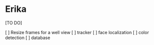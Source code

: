 # Erika

[TO DO]

[ ] Resize frames for a well view
[ ] tracker
[ ] face localization
[ ] color detection
[ ] database